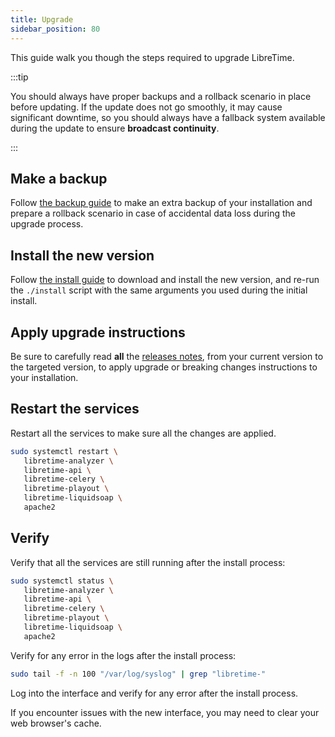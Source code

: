 ```yaml
---
title: Upgrade
sidebar_position: 80
---
```


This guide walk you though the steps required to upgrade LibreTime.

:::tip

You should always have proper backups and a rollback scenario in place before updating. If the update does not go smoothly, it may cause significant downtime, so you should always have a fallback system available during the update to ensure **broadcast continuity**.

:::

## Make a backup

Follow [the backup guide](../backup.md) to make an extra backup of your installation and prepare a rollback scenario in case of accidental data loss during the upgrade process.

## Install the new version

Follow [the install guide](./install.md#download) to download and install the new version, and re-run the `./install` script with the same arguments you used during the initial install.

## Apply upgrade instructions

Be sure to carefully read **all** the [releases notes](../../../releases), from your current version to the targeted version, to apply upgrade or breaking changes instructions to your installation.

## Restart the services

Restart all the services to make sure all the changes are applied.

```bash
sudo systemctl restart \
   libretime-analyzer \
   libretime-api \
   libretime-celery \
   libretime-playout \
   libretime-liquidsoap \
   apache2
```

## Verify

Verify that all the services are still running after the install process:

```bash
sudo systemctl status \
   libretime-analyzer \
   libretime-api \
   libretime-celery \
   libretime-playout \
   libretime-liquidsoap \
   apache2
```

Verify for any error in the logs after the install process:

```bash
sudo tail -f -n 100 "/var/log/syslog" | grep "libretime-"
```

Log into the interface and verify for any error after the install process.

If you encounter issues with the new interface, you may need to clear your web browser's cache.
